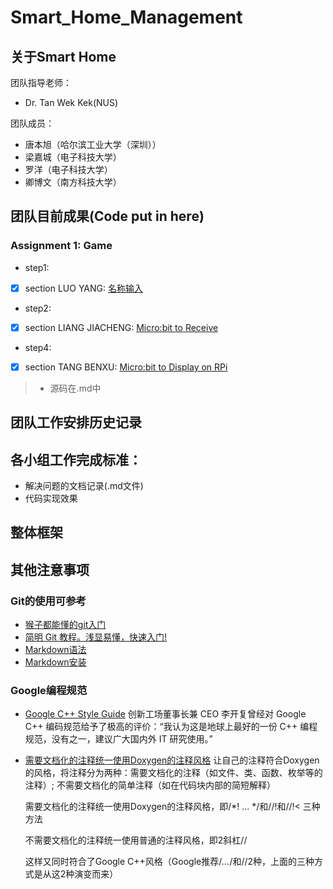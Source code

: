 # Smart_Home_Management

## 关于Smart Home 

团队指导老师：

- Dr. Tan Wek Kek(NUS)

团队成员：

- 唐本旭（哈尔滨工业大学（深圳））
- 梁嘉城（电子科技大学）
- 罗洋（电子科技大学）
- 卿博文（南方科技大学）

## 团队目前成果(Code put in here)
### Assignment 1: Game
- step1: 
- [x] section LUO YANG: [名称输入](/名称输入.c)
- step2:
- [x] section LIANG JIACHENG: [Micro:bit to Receive](/receive.js)
- step4:
- [x] section TANG BENXU: [Micro:bit to Display on RPi](/树莓派启动与通信.md)
>* 源码在.md中
## 团队工作安排历史记录

## 各小组工作完成标准：

- 解决问题的文档记录(.md文件)
- 代码实现效果

## 整体框架

## 其他注意事项
### Git的使用可参考
- [猴子都能懂的git入门](https://backlog.com/git-tutorial/cn/)
- [简明 Git 教程。浅显易懂，快速入门!](https://github.com/goto456/simple-git)
- [Markdown语法](https://www.zybuluo.com/mdeditor)
- [Markdown安装](https://www.zybuluo.com/cmd/)

### Google编程规范
- [Google C++ Style Guide](https://google.github.io/styleguide/cppguide.html) 
  创新工场董事长兼 CEO 李开复曾经对 Google C++ 编码规范给予了极高的评价：“我认为这是地球上最好的一份 C++ 编程规范，没有之一，建议广大国内外 IT 研究使用。”
- [需要文档化的注释统一使用Doxygen的注释风格](http://www.doxygen.nl/)
  让自己的注释符合Doxygen的风格，将注释分为两种：需要文档化的注释（如文件、类、函数、枚举等的注释）; 不需要文档化的简单注释（如在代码块内部的简短解释）
  
  需要文档化的注释统一使用Doxygen的注释风格，即/*! … */和//!和//!< 三种方法
  
  不需要文档化的注释统一使用普通的注释风格，即2斜杠//
  
  这样又同时符合了Google C++风格（Google推荐/*…*/和//2种，上面的三种方式是从这2种演变而来）
